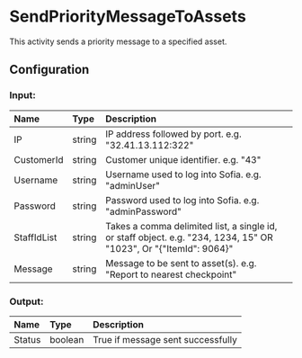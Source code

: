 # SendPriorityMessageToAssets

This activity sends a priority message to a specified asset.

## Configuration

### Input:

| Name        | Type   | Description                                                                                                       |
| :---------- | :----- | :---------------------------------------------------------------------------------------------------------------- |
| IP          | string | IP address followed by port. e.g. "32.41.13.112:322"                                                              |
| CustomerId  | string | Customer unique identifier. e.g. "43"                                                                             |
| Username    | string | Username used to log into Sofia. e.g. "adminUser"                                                                 |
| Password    | string | Password used to log into Sofia. e.g. "adminPassword"                                                             |
| StaffIdList | string | Takes a comma delimited list, a single id, or staff object. e.g. "234, 1234, 15" OR "1023", Or "{"ItemId": 9064}" |
| Message     | string | Message to be sent to asset(s). e.g. "Report to nearest checkpoint"                                               |

### Output:

| Name   | Type    | Description                       |
| :----- | :------ | :-------------------------------- |
| Status | boolean | True if message sent successfully |
